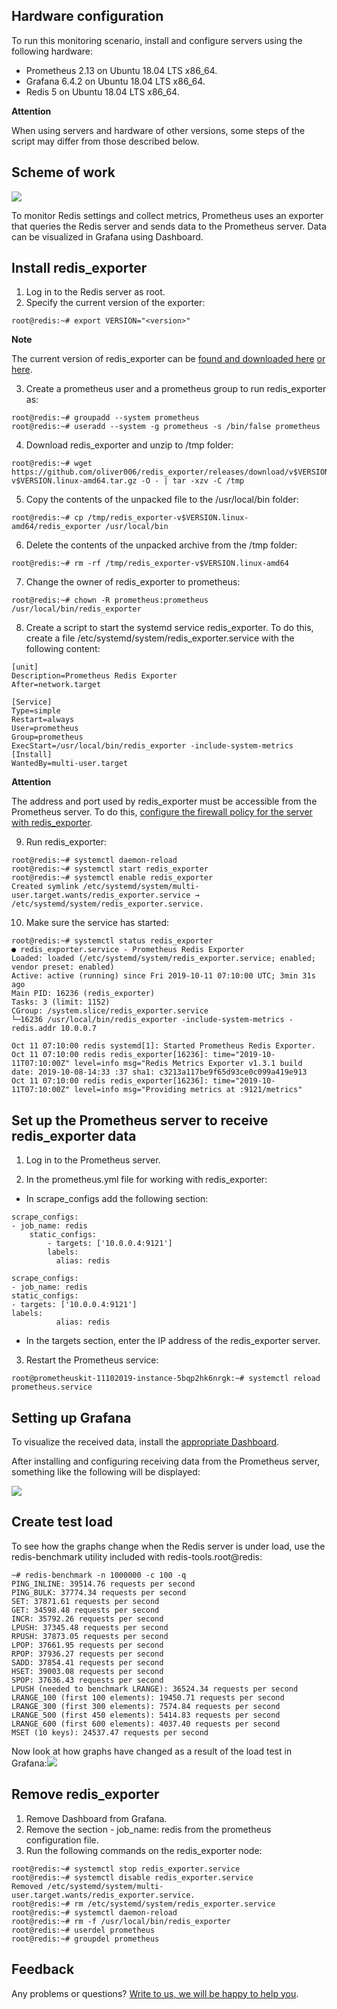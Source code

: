 ## Hardware configuration

To run this monitoring scenario, install and configure servers using the following hardware:

- Prometheus 2.13 on Ubuntu 18.04 LTS x86_64.
- Grafana 6.4.2 on Ubuntu 18.04 LTS x86_64.
- Redis 5 on Ubuntu 18.04 LTS x86_64.

<warn>

**Attention**

When using servers and hardware of other versions, some steps of the script may differ from those described below.

</warn>

## Scheme of work

**![](./assets/1572296721838-1572296721838-png)**

To monitor Redis settings and collect metrics, Prometheus uses an exporter that queries the Redis server and sends data to the Prometheus server. Data can be visualized in Grafana using Dashboard.

## Install redis_exporter

1. Log in to the Redis server as root.
2. Specify the current version of the exporter:

```
root@redis:~# export VERSION="<version>"
```

<info>

**Note**

The current version of redis_exporter can be [found and downloaded here](https://github.com/oliver006/redis_exporter/releases) [or here](https://prometheus.io/download/#mysqld_exporter).

</info>

3. Create a prometheus user and a prometheus group to run redis_exporter as:

```
root@redis:~# groupadd --system prometheus
root@redis:~# useradd --system -g prometheus -s /bin/false prometheus
```

4. Download redis_exporter and unzip to /tmp folder:

```
root@redis:~# wget https://github.com/oliver006/redis_exporter/releases/download/v$VERSION/redis_exporter-v$VERSION.linux-amd64.tar.gz -O - | tar -xzv -C /tmp
```

5. Copy the contents of the unpacked file to the /usr/local/bin folder:

```
root@redis:~# cp /tmp/redis_exporter-v$VERSION.linux-amd64/redis_exporter /usr/local/bin
```

6. Delete the contents of the unpacked archive from the /tmp folder:

```
root@redis:~# rm -rf /tmp/redis_exporter-v$VERSION.linux-amd64
```

7. Change the owner of redis_exporter to prometheus:

```
root@redis:~# chown -R prometheus:prometheus /usr/local/bin/redis_exporter
```

8. Create a script to start the systemd service redis_exporter. To do this, create a file /etc/systemd/system/redis_exporter.service with the following content:

```
[unit]
Description=Prometheus Redis Exporter
After=network.target

[Service]
Type=simple
Restart=always
User=prometheus
Group=prometheus
ExecStart=/usr/local/bin/redis_exporter -include-system-metrics
[Install]
WantedBy=multi-user.target
```

<warn>

**Attention**

The address and port used by redis_exporter must be accessible from the Prometheus server. To do this, [configure the firewall policy for the server with redis_exporter](https://mcs.mail.ru/help/network/security).

</warn>

9. Run redis_exporter:

```
root@redis:~# systemctl daemon-reload
root@redis:~# systemctl start redis_exporter
root@redis:~# systemctl enable redis_exporter
Created symlink /etc/systemd/system/multi-user.target.wants/redis_exporter.service → /etc/systemd/system/redis_exporter.service.
```

10. Make sure the service has started:

```
root@redis:~# systemctl status redis_exporter
● redis_exporter.service - Prometheus Redis Exporter
Loaded: loaded (/etc/systemd/system/redis_exporter.service; enabled; vendor preset: enabled)
Active: active (running) since Fri 2019-10-11 07:10:00 UTC; 3min 31s ago
Main PID: 16236 (redis_exporter)
Tasks: 3 (limit: 1152)
CGroup: /system.slice/redis_exporter.service
└─16236 /usr/local/bin/redis_exporter -include-system-metrics -redis.addr 10.0.0.7

Oct 11 07:10:00 redis systemd[1]: Started Prometheus Redis Exporter.
Oct 11 07:10:00 redis redis_exporter[16236]: time="2019-10-11T07:10:00Z" level=info msg="Redis Metrics Exporter v1.3.1 build date: 2019-10-08-14:33 :37 sha1: c3213a117be9f65d93ce0c099a419e913
Oct 11 07:10:00 redis redis_exporter[16236]: time="2019-10-11T07:10:00Z" level=info msg="Providing metrics at :9121/metrics"
```

## Set up the Prometheus server to receive redis_exporter data

1. Log in to the Prometheus server.

2. In the prometheus.yml file for working with redis_exporter:

- In scrape_configs add the following section:

```
scrape_configs:
- job_name: redis
    static_configs:
        - targets: ['10.0.0.4:9121']
        labels:
          alias: redis
```

```
scrape_configs:
- job_name: redis
static_configs:
- targets: ['10.0.0.4:9121']
labels:
          alias: redis
```

- In the targets section, enter the IP address of the redis_exporter server.

3. Restart the Prometheus service:

```
root@prometheuskit-11102019-instance-5bqp2hk6nrgk:~# systemctl reload prometheus.service
```

## Setting up Grafana

To visualize the received data, install the [appropriate Dashboard](https://grafana.com/grafana/dashboards/763).

After installing and configuring receiving data from the Prometheus server, something like the following will be displayed:

**![](./assets/1572300537338-1572300537337-png)**

## Create test load

To see how the graphs change when the Redis server is under load, use the redis-benchmark utility included with redis-tools.root@redis:

```
~# redis-benchmark -n 1000000 -c 100 -q
PING_INLINE: 39514.76 requests per second
PING_BULK: 37774.34 requests per second
SET: 37871.61 requests per second
GET: 34598.48 requests per second
INCR: 35792.26 requests per second
LPUSH: 37345.48 requests per second
RPUSH: 37873.05 requests per second
LPOP: 37661.95 requests per second
RPOP: 37936.27 requests per second
SADD: 37854.41 requests per second
HSET: 39003.08 requests per second
SPOP: 37636.43 requests per second
LPUSH (needed to benchmark LRANGE): 36524.34 requests per second
LRANGE_100 (first 100 elements): 19450.71 requests per second
LRANGE_300 (first 300 elements): 7574.84 requests per second
LRANGE_500 (first 450 elements): 5414.83 requests per second
LRANGE_600 (first 600 elements): 4037.40 requests per second
MSET (10 keys): 24537.47 requests per second
```

Now look at how graphs have changed as a result of the load test in Grafana:**![](./assets/1572300626800-1572300626800-png)**

## Remove redis_exporter

1. Remove Dashboard from Grafana.
2. Remove the section - job_name: redis from the prometheus configuration file.
3. Run the following commands on the redis_exporter node:

```
root@redis:~# systemctl stop redis_exporter.service
root@redis:~# systemctl disable redis_exporter.service
Removed /etc/systemd/system/multi-user.target.wants/redis_exporter.service.
root@redis:~# rm /etc/systemd/system/redis_exporter.service
root@redis:~# systemctl daemon-reload
root@redis:~# rm -f /usr/local/bin/redis_exporter
root@redis:~# userdel prometheus
root@redis:~# groupdel prometheus
```

## **Feedback**

Any problems or questions? [Write to us, we will be happy to help you](https://mcs.mail.ru/help/contact-us).
